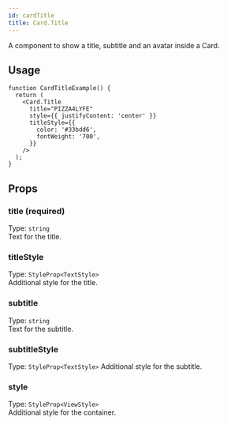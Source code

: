 ```yaml
---
id: cardTitle
title: Card.Title
---
```


A component to show a title, subtitle and an avatar inside a Card.

## Usage

```tsx live
function CardTitleExample() {
  return (
    <Card.Title
      title="PIZZA4LYFE"
      style={{ justifyContent: 'center' }}
      titleStyle={{
        color: '#33bdd6',
        fontWeight: '700',
      }}
    />
  );
}
```

## Props

### title (required)

Type: `string`  
Text for the title.

### titleStyle

Type: `StyleProp<TextStyle>`  
Additional style for the title.

### subtitle

Type: `string`  
Text for the subtitle.

### subtitleStyle

Type: `StyleProp<TextStyle>`
Additional style for the subtitle.

### style

Type: `StyleProp<ViewStyle>`  
Additional style for the container.
